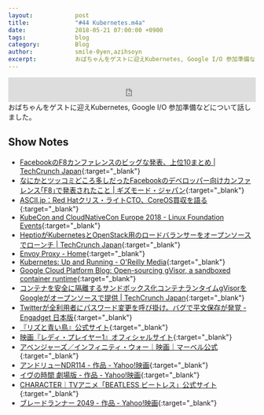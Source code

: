 ```yaml
---
layout:            post
title:             "#44 Kubernetes.m4a"
date:              2018-05-21 07:00:00 +0900
tags:              blog
category:          Blog
author:            smile-0yen,azihsoyn
excerpt:           おばちゃんをゲストに迎えKubernetes, Google I/O 参加準備などについて話しました。
---
```

<iframe width="100%" height="50" scrolling="no" frameborder="no" src="https://w.soundcloud.com/player/?url=https%3A//api.soundcloud.com/tracks/446847771&amp;auto_play=false&amp;hide_related=false&amp;show_user=true&amp;show_reposts=false&amp;visual=false&amp;show_artwork=false&amp;default_height=75"></iframe>
おばちゃんをゲストに迎えKubernetes, Google I/O 参加準備などについて話しました。

## Show Notes
- [FacebookのF8カンファレンスのビッグな発表、上位10まとめ \| TechCrunch Japan](https://jp.techcrunch.com/2018/05/02/2018-05-01-10-big-announcements-from-day-1-of-f8/){:target="_blank"}
- [なにかとツッコミどころ多しだったFacebookのデベロッパー向けカンファレンス｢F8｣で発表されたこと \| ギズモード・ジャパン](https://www.gizmodo.jp/2018/05/facebook-f8-what.html){:target="_blank"}
- [ASCII\.jp：Red Hatクリス・ライトCTO、CoreOS買収を語る](http://ascii.jp/elem/000/001/626/1626852/){:target="_blank"}
- [KubeCon and CloudNativeCon Europe 2018 \- Linux Foundation Events](https://events.linuxfoundation.jp/events/kubecon-cloudnativecon-europe-2018/){:target="_blank"}
- [HeptioがKubernetesとOpenStack用のロードバランサーをオープンソースでローンチ \| TechCrunch Japan](https://jp.techcrunch.com/2018/04/24/2018-04-23-heptio-launches-an-open-source-load-balancer-for-kubernetes-and-openstack/){:target="_blank"}
- [Envoy Proxy \- Home](https://www.envoyproxy.io/){:target="_blank"}
- [Kubernetes: Up and Running \- O'Reilly Media](http://shop.oreilly.com/product/0636920043874.do){:target="_blank"}
- [Google Cloud Platform Blog: Open\-sourcing gVisor, a sandboxed container runtime](https://cloudplatform.googleblog.com/2018/05/Open-sourcing-gVisor-a-sandboxed-container-runtime.html){:target="_blank"}
- [コンテナを安全に隔離するサンドボックス化コンテナランタイムgVisorをGoogleがオープンソースで提供 \| TechCrunch Japan](https://jp.techcrunch.com/2018/05/02/2018-05-02-google-open-sources-gvisor-a-sandboxed-container-runtime/){:target="_blank"}
- [Twitterが全利用者にパスワード変更を呼び掛け。バグで平文保存が発覚 \- Engadget 日本版](https://japanese.engadget.com/2018/05/03/twitter/){:target="_blank"}
- [『リズと青い鳥』公式サイト](http://liz-bluebird.com/){:target="_blank"}
- [映画『レディ・プレイヤー1』オフィシャルサイト](http://wwws.warnerbros.co.jp/readyplayerone/){:target="_blank"}
- [アベンジャーズ／インフィニティ・ウォー｜映画｜マーベル公式](http://cpn.disney.co.jp/avengers-iw/){:target="_blank"}
- [アンドリューNDR114 \- 作品 \- Yahoo\!映画](https://movies.yahoo.co.jp/movie/%E3%82%A2%E3%83%B3%E3%83%89%E3%83%AA%E3%83%A5%E3%83%BCNDR114/160134/){:target="_blank"}
- [イヴの時間 劇場版 \- 作品 \- Yahoo\!映画](https://movies.yahoo.co.jp/movie/%E3%82%A4%E3%83%B4%E3%81%AE%E6%99%82%E9%96%93+%E5%8A%87%E5%A0%B4%E7%89%88/335930/){:target="_blank"}
- [CHARACTER｜TVアニメ「BEATLESS ビートレス」公式サイト](http://beatless-anime.jp/character/){:target="_blank"}
- [ブレードランナー 2049 \- 作品 \- Yahoo\!映画](https://movies.yahoo.co.jp/movie/%E3%83%96%E3%83%AC%E3%83%BC%E3%83%89%E3%83%A9%E3%83%B3%E3%83%8A%E3%83%BC+2049/359122/){:target="_blank"}
